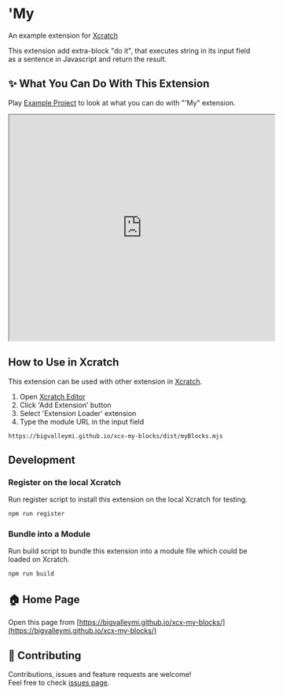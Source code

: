# 'My
An example extension for [Xcratch](https://xcratch.github.io/)

This extension add extra-block "do it", that executes string in its input field as a sentence in Javascript and return the result.


## ✨ What You Can Do With This Extension

Play [Example Project](https://xcratch.github.io/editor/#https://bigvalleymi.github.io/xcx-my-blocks/projects/example.sb3) to look at what you can do with "'My" extension. 
<iframe src="https://xcratch.github.io/editor/player#https://bigvalleymi.github.io/xcx-my-blocks/projects/example.sb3" width="540px" height="460px"></iframe>


## How to Use in Xcratch

This extension can be used with other extension in [Xcratch](https://xcratch.github.io/). 
1. Open [Xcratch Editor](https://xcratch.github.io/editor)
2. Click 'Add Extension' button
3. Select 'Extension Loader' extension
4. Type the module URL in the input field 
```
https://bigvalleymi.github.io/xcx-my-blocks/dist/myBlocks.mjs
```

## Development

### Register on the local Xcratch

Run register script to install this extension on the local Xcratch for testing.

```sh
npm run register
```

### Bundle into a Module

Run build script to bundle this extension into a module file which could be loaded on Xcratch.

```sh
npm run build
```

## 🏠 Home Page

Open this page from [https://bigvalleymi.github.io/xcx-my-blocks/](https://bigvalleymi.github.io/xcx-my-blocks/)


## 🤝 Contributing

Contributions, issues and feature requests are welcome!<br />Feel free to check [issues page](https://github.com/bigvalleymi/xcx-my-blocks/issues). 
